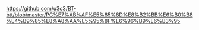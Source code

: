 https://github.com/u3c3/BT-btt/blob/master/PC%E7%AB%AF%E5%85%8D%E8%B2%BB%E6%B0%B8%E4%B9%85%E8%A8%AA%E5%95%8F%E6%96%B9%E6%B3%95